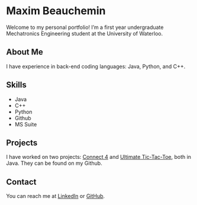 # Maxim Beauchemin
Welcome to my personal portfolio! I’m a first year undergraduate Mechatronics Engineering student at the University of Waterloo.

## About Me
I have experience in back-end coding languages: Java, Python, and C++.

## Skills
- Java
- C++
- Python
- Github
- MS Suite

## Projects
I have worked on two projects: [Connect 4](https://github.com/maximbeauc/Connect-4) and [Ultimate Tic-Tac-Toe](https://github.com/maximbeauc/Ultimate-Tic-Tac-Toe), both in Java. They can be found on my Github.

## Contact
You can reach me at [LinkedIn](https://www.linkedin.com/maximbeauc) or [GitHub](https://github.com/maximbeauc).

